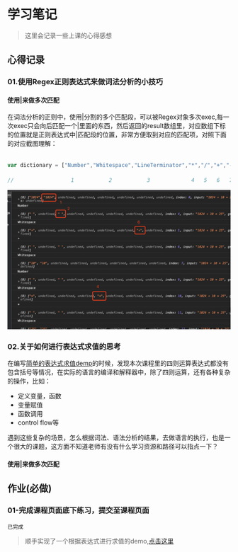# 学习笔记

> 这里会记录一些上课的心得感想

## 心得记录

### 01.使用Regex正则表达式来做词法分析的小技巧

#### **使用|来做多次匹配**

在词法分析的正则中，使用|分割的多个匹配段，可以被Regex对象多次exec,每一次exec只会向后匹配一个|里面的东西，然后返回的result数组里，对应数组下标的位置就是正则表达式中|匹配段的位置，非常方便取到对应的匹配项，对照下面的对应截图理解：

``` javascript 

var dictionary = ["Number","Whitespace","LineTerminator","*","/","+","-"];

//                  1           2           3             4   5   6   7

```

![./res/pic1.png](./res/pic1.png)

### 02.关于如何进行表达式求值的思考

在编写[简单的表达式求值demp](./evaluateExpression.html)的时候，发现本次课程里的四则运算表达式都没有包含括号等情况，在实际的语言的编译和解释器中，除了四则运算，还有各种复杂的操作，比如：

- 定义变量，函数
- 变量赋值
- 函数调用
- control flow等

遇到这些复杂的场景，怎么根据词法、语法分析的结果，去做语言的执行，也是一个很大的课题，这方面不知道老师有没有什么学习资源和路径可以指点一下？

#### **使用|来做多次匹配**


## 作业(**必做**)

### 01-完成课程页面底下练习，提交至课程页面

`已完成`

> 顺手实现了一个根据表达式进行求值的demo,[点击这里](./evaluateExpression.html)
